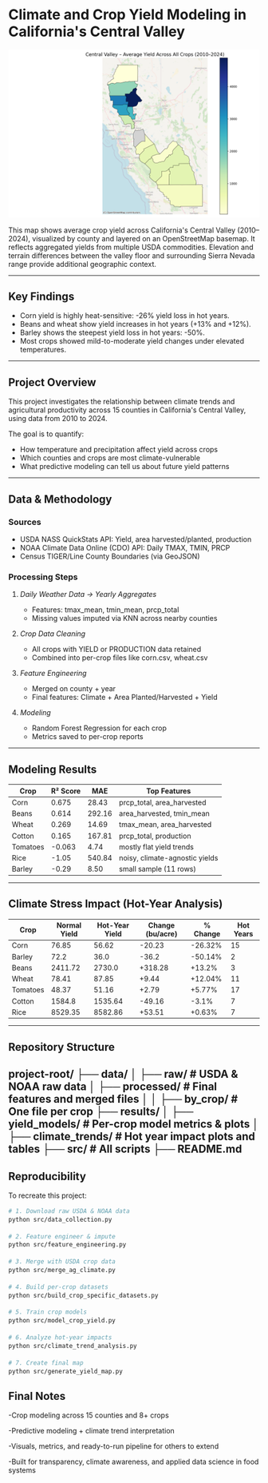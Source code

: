 # Climate and Crop Yield Modeling in California's Central Valley

![Central Valley Yield Map](results/central_valley_yield_map.png)

This map shows average crop yield across California's Central Valley (2010–2024), visualized by county and layered on an OpenStreetMap basemap. It reflects aggregated yields from multiple USDA commodities. Elevation and terrain differences between the valley floor and surrounding Sierra Nevada range provide additional geographic context.

---

## Key Findings

- Corn yield is highly heat-sensitive: -26% yield loss in hot years.
- Beans and wheat show yield increases in hot years (+13% and +12%).
- Barley shows the steepest yield loss in hot years: -50%.
- Most crops showed mild-to-moderate yield changes under elevated temperatures.

---

## Project Overview

This project investigates the relationship between climate trends and agricultural productivity across 15 counties in California's Central Valley, using data from 2010 to 2024.

The goal is to quantify:

- How temperature and precipitation affect yield across crops
- Which counties and crops are most climate-vulnerable
- What predictive modeling can tell us about future yield patterns

---

## Data & Methodology

### Sources

- USDA NASS QuickStats API: Yield, area harvested/planted, production
- NOAA Climate Data Online (CDO) API: Daily TMAX, TMIN, PRCP
- Census TIGER/Line County Boundaries (via GeoJSON)

### Processing Steps

1. *Daily Weather Data → Yearly Aggregates*
   - Features: tmax_mean, tmin_mean, prcp_total
   - Missing values imputed via KNN across nearby counties

2. *Crop Data Cleaning*
   - All crops with YIELD or PRODUCTION data retained
   - Combined into per-crop files like corn.csv, wheat.csv

3. *Feature Engineering*
   - Merged on county + year
   - Final features: Climate + Area Planted/Harvested + Yield

4. *Modeling*
   - Random Forest Regression for each crop
   - Metrics saved to per-crop reports

---

## Modeling Results

| Crop     | R² Score | MAE     | Top Features                    |
|----------|----------|---------|---------------------------------|
| Corn     | 0.675    | 28.43   | prcp_total, area_harvested      |
| Beans    | 0.614    | 292.16  | area_harvested, tmin_mean       |
| Wheat    | 0.269    | 14.69   | tmax_mean, area_harvested       |
| Cotton   | 0.165    | 167.81  | prcp_total, production          |
| Tomatoes | -0.063   | 4.74    | mostly flat yield trends        |
| Rice     | -1.05    | 540.84  | noisy, climate-agnostic yields  |
| Barley   | -0.29    | 8.50    | small sample (11 rows)          |

---

## Climate Stress Impact (Hot-Year Analysis)

| Crop     | Normal Yield | Hot-Year Yield | Change (bu/acre) | % Change | Hot Years |
|----------|---------------|----------------|------------------|----------|-----------|
| Corn     | 76.85         | 56.62          | -20.23           | -26.32%  | 15        |
| Barley   | 72.2          | 36.0           | -36.2            | -50.14%  | 2         |
| Beans    | 2411.72       | 2730.0         | +318.28          | +13.2%   | 3         |
| Wheat    | 78.41         | 87.85          | +9.44            | +12.04%  | 11        |
| Tomatoes | 48.37         | 51.16          | +2.79            | +5.77%   | 17        |
| Cotton   | 1584.8        | 1535.64        | -49.16           | -3.1%    | 7         |
| Rice     | 8529.35       | 8582.86        | +53.51           | +0.63%   | 7         |

---

## Repository Structure
project-root/
├── data/
│ ├── raw/ # USDA & NOAA raw data
│ ├── processed/ # Final features and merged files
│ │ ├── by_crop/ # One file per crop
├── results/
│ ├── yield_models/ # Per-crop model metrics & plots
│ ├── climate_trends/ # Hot year impact plots and tables
├── src/ # All scripts
├── README.md
---

## Reproducibility

To recreate this project:

```bash
# 1. Download raw USDA & NOAA data
python src/data_collection.py

# 2. Feature engineer & impute
python src/feature_engineering.py

# 3. Merge with USDA crop data
python src/merge_ag_climate.py

# 4. Build per-crop datasets
python src/build_crop_specific_datasets.py

# 5. Train crop models
python src/model_crop_yield.py

# 6. Analyze hot-year impacts
python src/climate_trend_analysis.py

# 7. Create final map
python src/generate_yield_map.py
```

## Final Notes
-Crop modeling across 15 counties and 8+ crops

-Predictive modeling + climate trend interpretation

-Visuals, metrics, and ready-to-run pipeline for others to extend

-Built for transparency, climate awareness, and applied data science in food systems